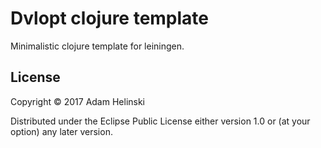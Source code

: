 # Dvlopt clojure template

Minimalistic clojure template for leiningen.


## License

Copyright © 2017 Adam Helinski

Distributed under the Eclipse Public License either version 1.0 or (at
your option) any later version.
